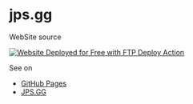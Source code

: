 # jps.gg
WebSite source  

[<img alt="Website Deployed for Free with FTP Deploy Action" src="https://img.shields.io/badge/Website deployed for free with-FTP DEPLOY ACTION-%3CCOLOR%3E?style=for-the-badge&color=297FA9">](https://github.com/SamKirkland/FTP-Deploy-Action)

See on
- [GitHub Pages](https://javajava19.github.io/jps.gg/)
- [JPS.GG](https://jps.gg/)
